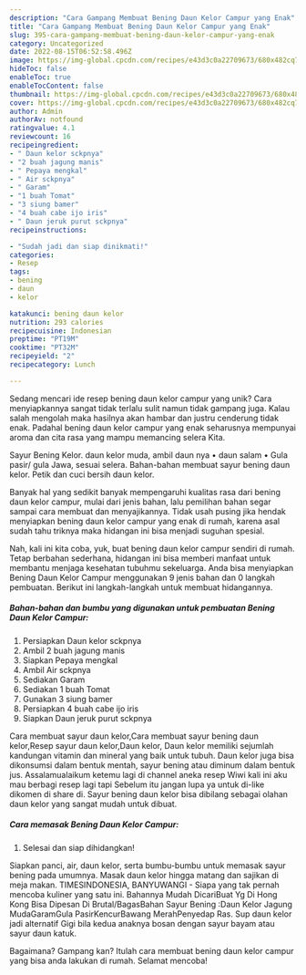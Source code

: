 ```yaml
---
description: "Cara Gampang Membuat Bening Daun Kelor Campur yang Enak"
title: "Cara Gampang Membuat Bening Daun Kelor Campur yang Enak"
slug: 395-cara-gampang-membuat-bening-daun-kelor-campur-yang-enak
category: Uncategorized
date: 2022-08-15T06:52:58.496Z
image: https://img-global.cpcdn.com/recipes/e43d3c0a22709673/680x482cq70/bening-daun-kelor-campur-foto-resep-utama.jpg
hideToc: false
enableToc: true
enableTocContent: false
thumbnail: https://img-global.cpcdn.com/recipes/e43d3c0a22709673/680x482cq70/bening-daun-kelor-campur-foto-resep-utama.jpg
cover: https://img-global.cpcdn.com/recipes/e43d3c0a22709673/680x482cq70/bening-daun-kelor-campur-foto-resep-utama.jpg
author: Admin
authorAv: notfound
ratingvalue: 4.1
reviewcount: 16
recipeingredient:
- " Daun kelor sckpnya"
- "2 buah jagung manis"
- " Pepaya mengkal"
- " Air sckpnya"
- " Garam"
- "1 buah Tomat"
- "3 siung bamer"
- "4 buah cabe ijo iris"
- " Daun jeruk purut sckpnya"
recipeinstructions:

- "Sudah jadi dan siap dinikmati!"
categories:
- Resep
tags:
- bening
- daun
- kelor

katakunci: bening daun kelor 
nutrition: 293 calories
recipecuisine: Indonesian
preptime: "PT19M"
cooktime: "PT32M"
recipeyield: "2"
recipecategory: Lunch

---
```





Sedang mencari ide resep bening daun kelor campur yang unik? Cara menyiapkannya sangat tidak terlalu sulit namun tidak gampang juga. Kalau salah mengolah maka hasilnya akan hambar dan justru cenderung tidak enak. Padahal bening daun kelor campur yang enak seharusnya mempunyai aroma dan cita rasa yang mampu memancing selera Kita.





Sayur Bening Kelor. daun kelor muda, ambil daun nya • daun salam • Gula pasir/ gula Jawa, sesuai selera. Bahan-bahan membuat sayur bening daun kelor. Petik dan cuci bersih daun kelor.

Banyak hal yang sedikit banyak mempengaruhi kualitas rasa dari bening daun kelor campur, mulai dari jenis bahan, lalu pemilihan bahan segar sampai cara membuat dan menyajikannya. Tidak usah pusing jika hendak menyiapkan bening daun kelor campur yang enak di rumah, karena asal sudah tahu triknya maka hidangan ini bisa menjadi suguhan spesial.






Nah, kali ini kita coba, yuk, buat bening daun kelor campur sendiri di rumah. Tetap berbahan sederhana, hidangan ini bisa memberi manfaat untuk membantu menjaga kesehatan tubuhmu sekeluarga. Anda bisa menyiapkan Bening Daun Kelor Campur menggunakan 9 jenis bahan dan 0 langkah pembuatan. Berikut ini langkah-langkah untuk membuat hidangannya.

<!--inarticleads1-->

##### Bahan-bahan dan bumbu yang digunakan untuk pembuatan Bening Daun Kelor Campur:

1. Persiapkan  Daun kelor sckpnya
1. Ambil 2 buah jagung manis
1. Siapkan  Pepaya mengkal
1. Ambil  Air sckpnya
1. Sediakan  Garam
1. Sediakan 1 buah Tomat
1. Gunakan 3 siung bamer
1. Persiapkan 4 buah cabe ijo iris
1. Siapkan  Daun jeruk purut sckpnya


Cara membuat sayur daun kelor,Cara membuat sayur bening daun kelor,Resep sayur daun kelor,Daun kelor, Daun kelor memiliki sejumlah kandungan vitamin dan mineral yang baik untuk tubuh. Daun kelor juga bisa dikonsumsi dalam bentuk mentah, sayur bening atau diminum dalam bentuk jus. Assalamualaikum ketemu lagi di channel aneka resep Wiwi kali ini aku mau berbagi resep lagi tapi Sebelum itu jangan lupa ya untuk di-like dikomen di share di. Sayur bening daun kelor bisa dibilang sebagai olahan daun kelor yang sangat mudah untuk dibuat. 

<!--inarticleads2-->

##### Cara memasak Bening Daun Kelor Campur:


1. Selesai dan siap dihidangkan!

Siapkan panci, air, daun kelor, serta bumbu-bumbu untuk memasak sayur bening pada umumnya. Masak daun kelor hingga matang dan sajikan di meja makan. TIMESINDONESIA, BANYUWANGI - Siapa yang tak pernah mencoba kuliner yang satu ini. Bahannya Mudah DicariBuat Yg Di Hong Kong Bisa Dipesan Di Brutal/BagasBahan Sayur Bening :Daun Kelor Jagung MudaGaramGula PasirKencurBawang MerahPenyedap Ras. Sup daun kelor jadi alternatif Gigi bila kedua anaknya bosan dengan sayur bayam atau sayur daun katuk. 

Bagaimana? Gampang kan? Itulah cara membuat bening daun kelor campur yang bisa anda lakukan di rumah. Selamat mencoba!
